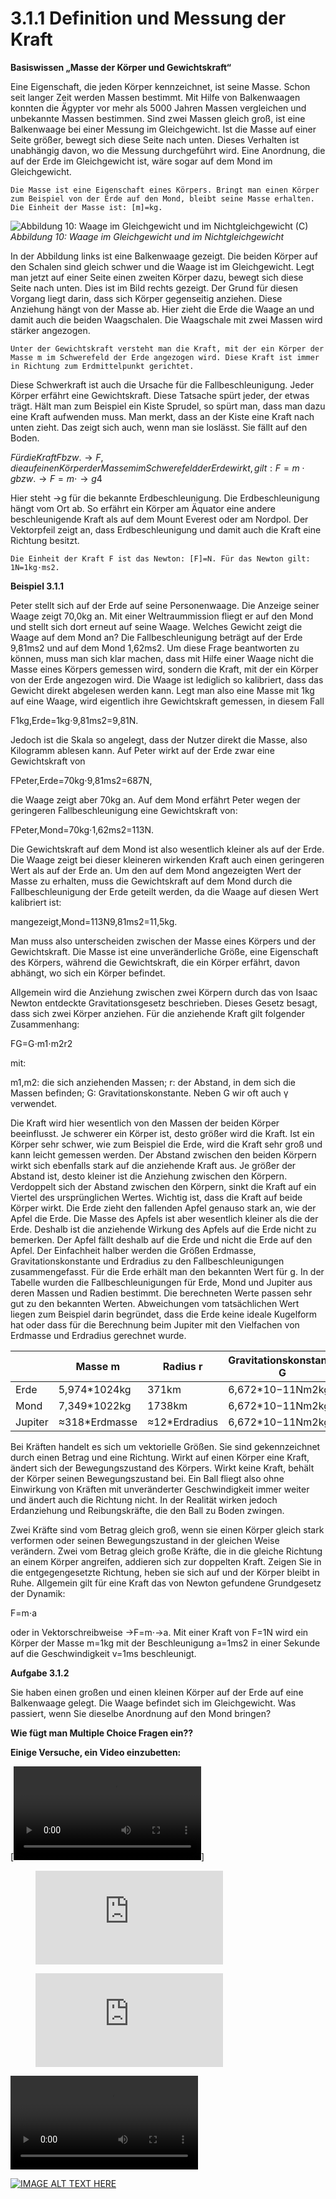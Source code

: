 # 3.1.1 Definition und Messung der Kraft

**Basiswissen „Masse der Körper und Gewichtskraft“**

Eine Eigenschaft, die jeden Körper kennzeichnet, ist seine Masse. Schon seit langer Zeit werden Massen bestimmt. Mit Hilfe von Balkenwaagen konnten die Ägypter vor mehr als 5000 Jahren Massen vergleichen und unbekannte Massen bestimmen. Sind zwei Massen gleich groß, ist eine Balkenwaage bei einer Messung im Gleichgewicht. Ist die Masse auf einer Seite größer, bewegt sich diese Seite nach unten. Dieses Verhalten ist unabhängig davon, wo die Messung durchgeführt wird. Eine Anordnung, die auf der Erde im Gleichgewicht ist, wäre sogar auf dem Mond im Gleichgewicht. 

``Die Masse ist eine Eigenschaft eines Körpers. Bringt man einen Körper zum Beispiel von der Erde auf den Mond, bleibt seine Masse erhalten. Die Einheit der Masse ist: [m]=kg.``

![Abbildung 10: Waage im Gleichgewicht und im Nichtgleichgewicht (C) ](https://lx3.mint-kolleg.kit.edu/onlinekursphysik/html/1.3.1/Physikkurs/kraefte_definitionmessung/images/WaageGGundnGG.png "Abbildung 10: Waage im Gleichgewicht und im Nichtgleichgewicht (C)")*Abbildung 10: Waage im Gleichgewicht und im Nichtgleichgewicht*

In der Abbildung links ist eine Balkenwaage gezeigt. Die beiden Körper auf den Schalen sind gleich schwer und die Waage ist im Gleichgewicht. Legt man jetzt auf einer Seite einen zweiten Körper dazu, bewegt sich diese Seite nach unten. Dies ist im Bild rechts gezeigt. Der Grund für diesen Vorgang liegt darin, dass sich Körper gegenseitig anziehen. Diese Anziehung hängt von der Masse ab. Hier zieht die Erde die Waage an und damit auch die beiden Waagschalen. Die Waagschale mit zwei Massen wird stärker angezogen.

``Unter der Gewichtskraft versteht man die Kraft, mit der ein Körper der Masse m im Schwerefeld der Erde angezogen wird. Diese Kraft ist immer in Richtung zum Erdmittelpunkt gerichtet. ``

Diese Schwerkraft ist auch die Ursache für die Fallbeschleunigung. Jeder Körper erfährt eine Gewichtskraft. Diese Tatsache spürt jeder, der etwas trägt. Hält man zum Beispiel ein Kiste Sprudel, so spürt man, dass man dazu eine Kraft aufwenden muss. Man merkt, dass an der Kiste eine Kraft nach unten zieht. Das zeigt sich auch, wenn man sie loslässt. Sie fällt auf den Boden. 

$`Für die Kraft F bzw. \rightarrow F, die auf einen Körper der Masse m im Schwerefeld der Erde wirkt, gilt: F=m⋅g bzw. →F=m⋅→g4`$

Hier steht →g für die bekannte Erdbeschleunigung. Die Erdbeschleunigung hängt vom Ort ab. So erfährt ein Körper am Äquator eine andere beschleunigende Kraft als auf dem Mount Everest oder am Nordpol. Der Vektorpfeil zeigt an, dass Erdbeschleunigung und damit auch die Kraft eine Richtung besitzt. 

``Die Einheit der Kraft F ist das Newton: [F]=N. Für das Newton gilt: 1N=1kg⋅ms2.``

**Beispiel 3.1.1**

Peter stellt sich auf der Erde auf seine Personenwaage. Die Anzeige seiner Waage zeigt 70,0kg an. Mit einer Weltraummission fliegt er auf den Mond und stellt sich dort erneut auf seine Waage. Welches Gewicht zeigt die Waage auf dem Mond an?
Die Fallbeschleunigung beträgt auf der Erde 9,81ms2 und auf dem Mond 1,62ms2.
Um diese Frage beantworten zu können, muss man sich klar machen, dass mit Hilfe einer Waage nicht die Masse eines Körpers gemessen wird, sondern die Kraft, mit der ein Körper von der Erde angezogen wird. Die Waage ist lediglich so kalibriert, dass das Gewicht direkt abgelesen werden kann. Legt man also eine Masse mit 1kg auf eine Waage, wird eigentlich ihre Gewichtskraft gemessen, in diesem Fall
 
F1kg,Erde=1kg⋅9,81ms2=9,81N.
 
Jedoch ist die Skala so angelegt, dass der Nutzer direkt die Masse, also Kilogramm ablesen kann. Auf Peter wirkt auf der Erde zwar eine Gewichtskraft von
 
FPeter,Erde=70kg⋅9,81ms2=687N,
 
die Waage zeigt aber 70kg an.
Auf dem Mond erfährt Peter wegen der geringeren Fallbeschleunigung eine Gewichtskraft von:
 
FPeter,Mond=70kg⋅1,62ms2=113N.
 
Die Gewichtskraft auf dem Mond ist also wesentlich kleiner als auf der Erde. Die Waage zeigt bei dieser kleineren wirkenden Kraft auch einen geringeren Wert als auf der Erde an. Um den auf dem Mond angezeigten Wert der Masse zu erhalten, muss die Gewichtskraft auf dem Mond durch die Fallbeschleunigung der Erde geteilt werden, da die Waage auf diesen Wert kalibriert ist:
 
mangezeigt,Mond=113N9,81ms2=11,5kg.
 
Man muss also unterscheiden zwischen der Masse eines Körpers und der Gewichtskraft. Die Masse ist eine unveränderliche Größe, eine Eigenschaft des Körpers, während die Gewichtskraft, die ein Körper erfährt, davon abhängt, wo sich ein Körper befindet.

Allgemein wird die Anziehung zwischen zwei Körpern durch das von Isaac Newton entdeckte Gravitationsgesetz beschrieben. Dieses Gesetz besagt, dass sich zwei Körper anziehen. Für die anziehende Kraft gilt folgender Zusammenhang:

FG=G⋅m1⋅m2r2

mit:

m1,m2:       	die sich anziehenden Massen;
r:             	der Abstand, in dem sich die Massen befinden;
G:             	Gravitationskonstante. Neben G wir oft auch γ verwendet. 

Die Kraft wird hier wesentlich von den Massen der beiden Körper beeinflusst. Je schwerer ein Körper ist, desto größer wird die Kraft. Ist ein Körper sehr schwer, wie zum Beispiel die Erde, wird die Kraft sehr groß und kann leicht gemessen werden. Der Abstand zwischen den beiden Körpern wirkt sich ebenfalls stark auf die anziehende Kraft aus. Je größer der Abstand ist, desto kleiner ist die Anziehung zwischen den Körpern. Verdoppelt sich der Abstand zwischen den Körpern, sinkt die Kraft auf ein Viertel des ursprünglichen Wertes. Wichtig ist, dass die Kraft auf beide Körper wirkt. Die Erde zieht den fallenden Apfel genauso stark an, wie der Apfel die Erde. Die Masse des Apfels ist aber wesentlich kleiner als die der Erde. Deshalb ist die anziehende Wirkung des Apfels auf die Erde nicht zu bemerken. Der Apfel fällt deshalb auf die Erde und nicht die Erde auf den Apfel.
Der Einfachheit halber werden die Größen Erdmasse, Gravitationskonstante und Erdradius zu den Fallbeschleunigungen zusammengefasst. Für die Erde erhält man den bekannten Wert für g. In der Tabelle wurden die Fallbeschleunigungen für Erde, Mond und Jupiter aus deren Massen und Radien bestimmt. Die berechneten Werte passen sehr gut zu den bekannten Werten. Abweichungen vom tatsächlichen Wert liegen zum Beispiel darin begründet, dass die Erde keine ideale Kugelform hat oder dass für die Berechnung beim Jupiter mit den Vielfachen von Erdmasse und Erdradius gerechnet wurde.

|         | Masse m        | Radius r       | Gravitationskonstante G | Fallbeschleunigung g | Tabellenwert | 
|---------|----------------|----------------|-------------------------|----------------------|--------------|
| Erde    | 5,974\*1024kg  | 371km          | 6,672\*10−11Nm2kg2      | ≈9,820ms2            | 9,81ms2      | 
| Mond    | 7,349\*1022kg  | 1738km         | 	 6,672\*10−11Nm2kg2    | ≈1,622ms2            | 1,62ms2      | 
| Jupiter |	≈318\*Erdmasse	| ≈12\*Erdradius |	 6,672\*10−11Nm2kg2    	| ≈21,69ms2  	         | 23,1ms2      |  


Bei Kräften handelt es sich um vektorielle Größen. Sie sind gekennzeichnet durch einen Betrag und eine Richtung. Wirkt auf einen Körper eine Kraft, ändert sich der Bewegungszustand des Körpers. Wirkt keine Kraft, behält der Körper seinen Bewegungszustand bei. Ein Ball fliegt also ohne Einwirkung von Kräften mit unveränderter Geschwindigkeit immer weiter und ändert auch die Richtung nicht. In der Realität wirken jedoch Erdanziehung und Reibungskräfte, die den Ball zu Boden zwingen. 

Zwei Kräfte sind vom Betrag gleich groß, wenn sie einen Körper gleich stark verformen oder seinen Bewegungszustand in der gleichen Weise verändern. Zwei vom Betrag gleich große Kräfte, die in die gleiche Richtung an einem Körper angreifen, addieren sich zur doppelten Kraft. Zeigen Sie in die entgegengesetzte Richtung, heben sie sich auf und der Körper bleibt in Ruhe.
Allgemein gilt für eine Kraft das von Newton gefundene Grundgesetz der Dynamik:

F=m⋅a

oder in Vektorschreibweise →F=m⋅→a.
Mit einer Kraft von F=1N wird ein Körper der Masse m=1kg mit der Beschleunigung a=1ms2 in einer Sekunde auf die Geschwindigkeit v=1ms beschleunigt. 

**Aufgabe 3.1.2**  
 
Sie haben einen großen und einen kleinen Körper auf der Erde auf eine Balkenwaage gelegt. Die Waage befindet sich im Gleichgewicht. Was passiert, wenn Sie dieselbe Anordnung auf den Mond bringen? 

**Wie fügt man Multiple Choice Fragen ein??**

**Einige Versuche, ein Video einzubetten:**

[![Alt text](https://media.bibliothek.kit.edu/world/2020/DIVA-2020-436_mp4.mp4)]



<figure class="video_container">
  <iframe src="https://media.bibliothek.kit.edu/world/2020/DIVA-2020-436_mp4.mp4" frameborder="0" allowfullscreen="true"> </iframe>
</figure>



<figure class="video_container">
  <iframe src="https://media.bibliothek.kit.edu/world/2020/DIVA-2020-436_mp4.mp4" frameborder="0" allowfullscreen="true"> </iframe>
</figure>




![](https://media.bibliothek.kit.edu/world/2020/DIVA-2020-436_mp4.mp4)

[![IMAGE ALT TEXT HERE](https://media.bibliothek.kit.edu/world/2020/DIVA-2020-436_mp4.jpg)](https://media.bibliothek.kit.edu/world/2020/DIVA-2020-436_mp4.mp4)


